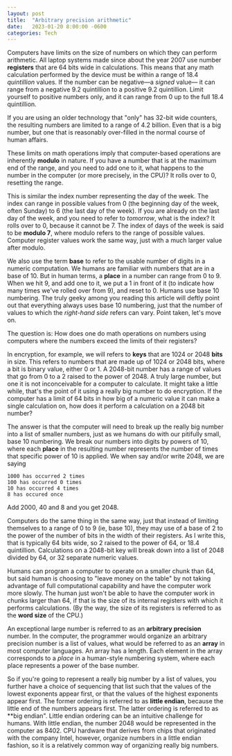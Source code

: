 ```yaml
---
layout: post
title:  "Arbitrary precision arithmetic"
date:   2023-01-20 8:00:00 -0600
categories: Tech
---
```


Computers have limits on the size of numbers on which they can
perform arithmetic.
All laptop systems made since about the year 2007
use number **registers** that are 64 bits wide in calculations.
This means that any math calculation performed by the device
must be within a range of 18.4 _quintillion_ values.
If the number can be negative&#8212;a _signed_ value&#8212;
it can range from a negative 9.2 quintillion to a positive 9.2 quintillion.
Limit yourself to positive numbers only,
and it can range from 0 up to the full 18.4 quintillion.

If you are using an older technology that "only" has 32-bit wide counters,
the resulting numbers are limited to a range of 4.2 billion.
Even that is a big number, but one that is reasonably over-filled
in the normal course of human affairs.

These limits on math operations imply that computer-based
operations are inherently **modulo** in nature.
If you have a number that is at the maximum end of the range,
and you need to add one to it, what happens to the number
in the computer (or more precisely, in the CPU)?
It rolls over to 0, resetting the range.

This is similar the index number representing the day of the week.
The index can range in possible values
from 0 (the beginning day of the week, often Sunday)
to 6 (the last day of the week).
If you are already on the last day of the week,
and you need to refer to _tomorrow_, what is the index?
It rolls over to 0, because it cannot be 7.
The index of days of the week is said to be **modulo 7**,
where modulo refers to the range of possible values.
Computer register values work the same way, just with a much larger
value after modulo.

We also use the term **base** to refer to the usable number of digits
in a numeric computation.
We humans are familiar with numbers that are in a base of 10.
But in human terms, a **place** in a number can range from 0 to 9.
When we hit 9, and add one to it, we put a 1 in front of it
(to indicate how many times we've rolled over from 9),
and reset to 0.
Humans use base 10 numbering.
The truly geeky among you reading this article will deftly point
out that everything always uses base 10 numbering,
just that the number of values to which the _right-hand side_ refers
can vary.
Point taken, let's move on.

The question is:
How does one do math operations on numbers using computers
where the numbers exceed the limits of their registers?

In encryption, for example, we will refers to **keys** that are
1024 or 2048 **bits** in size.
This refers to numbers that are made up of 1024 or 2048 bits,
where a bit is binary value, either 0 or 1.
A 2048-bit number has a range of values
that go from 0 to a 2 raised to the power of 2048.
A truly large number,
but one it is not inconceivable for a computer to calculate.
It might take a little while,
that's the point of it using a really big number to do encryption.
If the computer has a limit of 64 bits in how big of a numeric value
it can make a single calculation on,
how does it perform a calculation on a 2048 bit number?

The answer is that the computer will need to break up
the really big number into a list of smaller numbers,
just as we humans do with our pitifully small, base 10 numbering.
We break our numbers into digits by powers of 10,
where each **place** in the resulting number
represents the number of times that specific power of 10 is applied.
We when say and/or write 2048, we are saying
```
1000 has occurred 2 times
100 has occurred 0 times
10 has occurred 4 times
8 has occured once
```
Add 2000, 40 and 8 and you get 2048.

Computers do the same thing in the same way,
just that instead of limiting themselves to
a range of 0 to 9 (ie, base 10),
they may use of a base of 2 to the power of the number of bits
in the width of their registers.
As I write this, that is typically 64 bits wide,
so 2 raised to the power of 64, or 18.4 quintillion.
Calculations on a 2048-bit key will break down
into a list of 2048 divided by 64, or 32 separate numeric values.

Humans can program a computer to operate on a smaller chunk
than 64, but said human is choosing to "leave money on the table"
by not taking advantage of full computational capability
and have the computer work more slowly.
The human just won't be able to have the computer work in chunks
larger than 64, if that is the size of its internal registers with which
it performs calculations.
(By the way, the size of its registers is referred to as the **word size**
of the CPU.)

An exceptional large number is referred to as an
**arbitrary precision** number.
In the computer, the programmer would organize an arbitrary precision
number is a list of values,
what would be referred to as an **array** in most computer languages.
An array has a length.
Each element in the array corresponds to a _place_
in a human-style numbering system,
where each place represents a power of the base number.

So if you're going to represent a really big number
by a list of values, you further have a choice
of sequencing that list such that
the values of the lowest exponents appear first,
or that the values of the highest exponents appear first.
The former ordering is referred to as **little endian**,
because the little end of the numbers appears first.
The latter ordering is referred to as **big endian".
Little endian ordering can be an intuitive challenge for humans.
With little endian, the number 2048 would be represented
in the computer as 8402.
CPU hardware that derives from chips that originated with the company Intel,
however, organize numbers in a little endian fashion,
so it is a relatively common way of organizing really big numbers.
